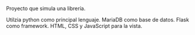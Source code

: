 Proyecto que simula una librería.

Utilzia python como principal lenguaje.
MariaDB como base de datos.
Flask como framework.
HTML, CSS y JavaScript para la vista.
